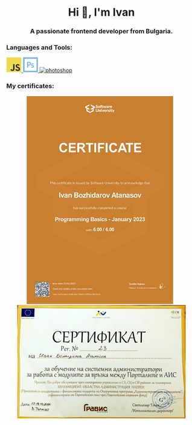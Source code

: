 <h1 align="center">Hi 👋, I'm Ivan</h1>
<h3 align="center">A passionate frontend developer from Bulgaria.</h3>


<h3 align="left">Languages and Tools:</h3>
<p align="left"> <a href="https://developer.mozilla.org/en-US/docs/Web/JavaScript" target="_blank" rel="noreferrer"> <img src="https://raw.githubusercontent.com/devicons/devicon/master/icons/javascript/javascript-original.svg" alt="javascript" width="40" height="40"/> </a> <a href="https://www.photoshop.com/en" target="_blank" rel="noreferrer"> <img src="https://raw.githubusercontent.com/devicons/devicon/master/icons/photoshop/photoshop-line.svg" alt="photoshop" width="40" height="40"/> </a> <a href="https://wordpress.org" target="_blank" rel="noreferrer"> <img src="https://cdn-icons-png.flaticon.com/512/174/174881.png" alt="photoshop" width="40" height="40"/> </a></p>
  
  <h3 align="left">My certificates:</h3>
<p align="left">
</p>

<p align="center"> <img src="https://raw.githubusercontent.com/ivan369-git/certificates/main/Github%20-%20Certificate_Page_1.jpg" alt="JavaScript" width="auto" height="550"/>&nbsp;&nbsp;<img src="https://raw.githubusercontent.com/ivan369-git/certificates/main/Github%20-%20Certificate_Page_SysAdmin.jpg" alt="SysAdmin" width="auto" height="300"/> </a></p>
